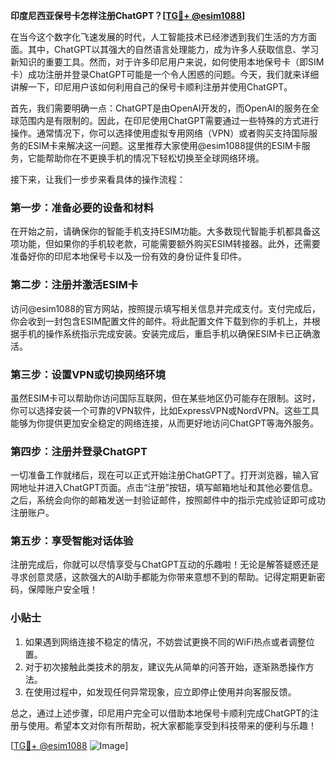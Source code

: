 **印度尼西亚保号卡怎样注册ChatGPT？[[TG💪+ @esim1088](https://t.me/s/esim1088)]**

在当今这个数字化飞速发展的时代，人工智能技术已经渗透到我们生活的方方面面。其中，ChatGPT以其强大的自然语言处理能力，成为许多人获取信息、学习新知识的重要工具。然而，对于许多印尼用户来说，如何使用本地保号卡（即SIM卡）成功注册并登录ChatGPT可能是一个令人困惑的问题。今天，我们就来详细讲解一下，印尼用户该如何利用自己的保号卡顺利注册并使用ChatGPT。

首先，我们需要明确一点：ChatGPT是由OpenAI开发的，而OpenAI的服务在全球范围内是有限制的。因此，在印尼使用ChatGPT需要通过一些特殊的方式进行操作。通常情况下，你可以选择使用虚拟专用网络（VPN）或者购买支持国际服务的ESIM卡来解决这一问题。这里推荐大家使用@esim1088提供的ESIM卡服务，它能帮助你在不更换手机的情况下轻松切换至全球网络环境。

接下来，让我们一步步来看具体的操作流程：

### 第一步：准备必要的设备和材料

在开始之前，请确保你的智能手机支持ESIM功能。大多数现代智能手机都具备这项功能，但如果你的手机较老款，可能需要额外购买ESIM转接器。此外，还需要准备好你的印尼本地保号卡以及一份有效的身份证件复印件。

### 第二步：注册并激活ESIM卡

访问@esim1088的官方网站，按照提示填写相关信息并完成支付。支付完成后，你会收到一封包含ESIM配置文件的邮件。将此配置文件下载到你的手机上，并根据手机的操作系统指示完成安装。安装完成后，重启手机以确保ESIM卡已正确激活。

### 第三步：设置VPN或切换网络环境

虽然ESIM卡可以帮助你访问国际互联网，但在某些地区仍可能存在限制。这时，你可以选择安装一个可靠的VPN软件，比如ExpressVPN或NordVPN。这些工具能够为你提供更加安全稳定的网络连接，从而更好地访问ChatGPT等海外服务。

### 第四步：注册并登录ChatGPT

一切准备工作就绪后，现在可以正式开始注册ChatGPT了。打开浏览器，输入官网地址并进入ChatGPT页面。点击“注册”按钮，填写邮箱地址和其他必要信息。之后，系统会向你的邮箱发送一封验证邮件，按照邮件中的指示完成验证即可成功注册账户。

### 第五步：享受智能对话体验

注册完成后，你就可以尽情享受与ChatGPT互动的乐趣啦！无论是解答疑惑还是寻求创意灵感，这款强大的AI助手都能为你带来意想不到的帮助。记得定期更新密码，保障账户安全哦！

### 小贴士

1. 如果遇到网络连接不稳定的情况，不妨尝试更换不同的WiFi热点或者调整位置。
2. 对于初次接触此类技术的朋友，建议先从简单的问答开始，逐渐熟悉操作方法。
3. 在使用过程中，如发现任何异常现象，应立即停止使用并向客服反馈。

总之，通过上述步骤，印尼用户完全可以借助本地保号卡顺利完成ChatGPT的注册与使用。希望本文对你有所帮助，祝大家都能享受到科技带来的便利与乐趣！

[[TG💪+ @esim1088](https://t.me/s/esim1088) ![Image](https://i.postimg.cc/4NQfJmqS/Snipaste-2025-05-13-00-14-12.png)]